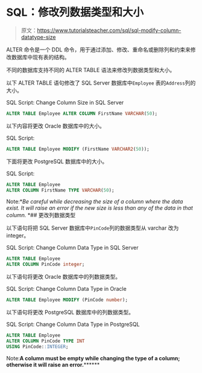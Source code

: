 # SQL：修改列数据类型和大小

> 原文：<https://www.tutorialsteacher.com/sql/sql-modify-column-datatype-size>

ALTER 命令是一个 DDL 命令，用于通过添加、修改、重命名或删除列和约束来修改数据库中现有表的结构。

不同的数据库支持不同的 ALTER TABLE 语法来修改列数据类型和大小。

以下 ALTER TABLE 语句修改了 SQL Server 数据库中`Employee` 表的`Address`列的大小。

SQL Script: Change Column Size in SQL Server 

```sql
ALTER TABLE Employee ALTER COLUMN FirstName VARCHAR(50); 
```

以下内容将更改 Oracle 数据库中的大小。

SQL Script: 

```sql
ALTER TABLE Employee MODIFY (FirstName VARCHAR2(50)); 
```

下面将更改 PostgreSQL 数据库中的大小。

SQL Script: 

```sql
ALTER TABLE Employee 
ALTER COLUMN FirstName TYPE VARCHAR(50); 
```

Note:**Be careful while decreasing the size of a column where the data exist. It will raise an error if the new size is less than any of the data in that column.* *## 更改列数据类型

以下语句将把 SQL Server 数据库中`PinCode`列的数据类型从 varchar 改为 integer。

SQL Script: Change Column Data Type in SQL Server 

```sql
ALTER TABLE Employee 
ALTER COLUMN PinCode integer; 
```

以下语句将更改 Oracle 数据库中的列数据类型。

SQL Script: Change Column Data Type in Oracle 

```sql
ALTER TABLE Employee MODIFY (PinCode number); 
```

以下语句将更改 PostgreSQL 数据库中的列数据类型。

SQL Script: Change Column Data Type in PostgreSQL 

```sql
ALTER TABLE Employee 
ALTER COLUMN PinCode TYPE INT
USING PinCode::INTEGER; 
```

Note:**A column must be empty while changing the type of a column; otherwise it will raise an error.********